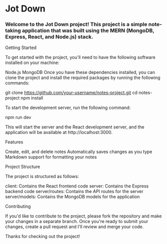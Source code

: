 # Jot Down

### Welcome to the Jot Down project! This project is a simple note-taking application that was built using the MERN (MongoDB, Express, React, and Node.js) stack.


Getting Started

To get started with the project, you'll need to have the following software installed on your machine:

Node.js
MongoDB
Once you have these dependencies installed, you can clone the project and install the required packages by running the following commands:

git clone https://github.com/your-username/notes-project.git
cd notes-project
npm install

To start the development server, run the following command:

npm run dev

This will start the server and the React development server, and the application will be available at http://localhost:3000.

Features

Create, edit, and delete notes
Automatically saves changes as you type
Markdown support for formatting your notes


Project Structure

The project is structured as follows:

client: Contains the React frontend code
server: Contains the Express backend code
server/routes: Contains the API routes for the server
server/models: Contains the MongoDB models for the application



Contributing

If you'd like to contribute to the project, please fork the repository and make your changes in a separate branch. Once you're ready to submit your changes, create a pull request and I'll review and merge your code.

Thanks for checking out the project!
